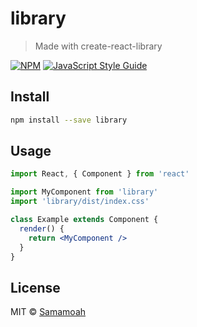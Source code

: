 # library

> Made with create-react-library

[![NPM](https://img.shields.io/npm/v/library.svg)](https://www.npmjs.com/package/library) [![JavaScript Style Guide](https://img.shields.io/badge/code_style-standard-brightgreen.svg)](https://standardjs.com)

## Install

```bash
npm install --save library
```

## Usage

```jsx
import React, { Component } from 'react'

import MyComponent from 'library'
import 'library/dist/index.css'

class Example extends Component {
  render() {
    return <MyComponent />
  }
}
```

## License

MIT © [Samamoah](https://github.com/Samamoah)
